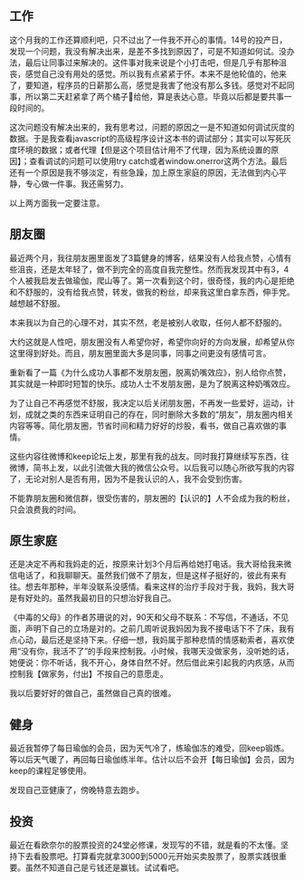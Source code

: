 ## 工作

这个月我的工作还算顺利吧，只不过出了一件我不开心的事情。14号的投产日，发现一个问题，我没有解决出来，是差不多找到原因了，可是不知道如何试。没办法，最后让同事过来解决的。这件事对我来说是个小打击吧，但是几乎有那种沮丧，感觉自己没有用处的感觉。所以我有点紧紧于怀。本来不是他轮值的，他来了，要知道，程序员的日薪那么高，感觉是我害了他没有那么多钱。感觉对不起同事，所以第二天赶紧拿了两个橘子🍊给他，算是表达心意。毕竟以后都是要共事一段时间的。

这次问题没有解决出来的，我有思考过，问题的原因之一是不知道如何调试灰度的数据。于是我查看javascript的高级程序设计这本书的调试部分；其实可以写死灰度环境的数据；或者代理【但是这个项目估计用不了代理，因为系统设置的原因】；查看调试的问题可以使用try catch或者window.onerror这两个方法。最后还有一个原因是我不够淡定，有些急躁，加上原生家庭的原因，无法做到内心平静，专心做一件事。我还需努力。

以上两方面我一定要注意。

## 朋友圈

最近两个月，我往朋友圈里面发了3篇健身的博客，结果没有人给我点赞，心情有些沮丧，还是太年轻了，做不到完全的高度自我完整性。然而我发现其中有3，4个人被我启发去做瑜伽，爬山等了。第一次看到这个时，很奇怪，我的内心是拒绝和不舒服的，没有给我点赞，转发，做我的粉丝，却来我这里白拿东西，伸手党。越想越不舒服。

本来我以为自己的心理不对，其实不然，老是被别人收取，任何人都不舒服的。

大约这就是人性吧，朋友圈没有人希望你好，希望你向好的方向发展，却希望从你这里得到好处。而且，朋友圈里面大多是同事，同事之间更没有感情可言。

重新看了一篇《为什么成功人事都不发朋友圈，脱离奶嘴效应》，别人给你点赞，其实就是一种即时短暂的快乐。成功人士不发朋友圈，是为了脱离这种奶嘴效应。

为了让自己不再感觉不舒服，我决定以后关闭朋友圈，不再发一些爱好，运动，计划，成就之类的东西来证明自己的存在，同时删除大多数的“朋友”，朋友圈内相关内容等等。简化朋友圈，节省时间和精力好好的炒股，看书，做自己喜欢做的事情。

这些内容往微博和keep论坛上发，那里有我的战友。同时我打算继续写东西，往微博，简书上发，以此引流做大我的微信公众号。以后我可以随心所欲写我的内容了，无论对别人是否有用，因为不是我认识的人，我不会受到伤害。

不能靠朋友圈和微信群，很受伤害的，朋友圈的【认识的】人不会成为我的粉丝，只会浪费我的时间。

## 原生家庭

还是决定不再和我妈走的近，按原来计划3个月后再给她打电话。我大哥给我来微信电话了，和我聊聊天。虽然我们做不了朋友，但是这样子挺好的，彼此有来有往。想去年那种，半年没联系没感情。看来这样的治疗手段对于我，我妈，我大哥是有好处的。虽然我最初目的只想治好我自己。

《中毒的父母》的作者苏珊说的对，90天和父母不联系：不写信，不通话，不见面，声明下自己的立场是对的。之前几周听说我妈因为我不接电话下不了床，我有点心动，最后还是坚持下来。仔细一想，我妈属于那种悲情的情感勒索者，喜欢使用“没有你，我活不了”的手段来控制我。小时候，我哪天没做家务，没听她的话，她便说：你不听话，我不开心，身体自然不好。然后借此来引起我的内疚感，从而控制我【做家务，付出】不按自己的意愿走。

我以后要好好的做自己，虽然做自己真的很难。

## 健身

最近我暂停了每日瑜伽的会员，因为天气冷了，练瑜伽冻的难受，回keep锻炼。等以后天气暖了，再回每日瑜伽练半年。估计以后不会开【每日瑜伽】会员，因为keep的课程足够使用。

发现自己亚健康了，傍晚特意去跑步。

## 投资

最近在看欧奈尔的股票投资的24堂必修课，发现写的不错，就是看的不太懂。坚持下去看股票吧。打算看完就拿3000到5000元开始买卖股票了，股票实践很重要。虽然不知道自己是亏钱还是赢钱。试试看吧。

